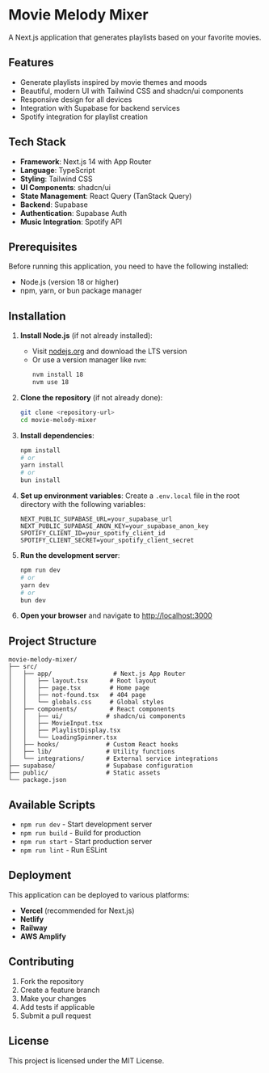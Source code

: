 # Movie Melody Mixer

A Next.js application that generates playlists based on your favorite movies.

## Features

- Generate playlists inspired by movie themes and moods
- Beautiful, modern UI with Tailwind CSS and shadcn/ui components
- Responsive design for all devices
- Integration with Supabase for backend services
- Spotify integration for playlist creation

## Tech Stack

- **Framework**: Next.js 14 with App Router
- **Language**: TypeScript
- **Styling**: Tailwind CSS
- **UI Components**: shadcn/ui
- **State Management**: React Query (TanStack Query)
- **Backend**: Supabase
- **Authentication**: Supabase Auth
- **Music Integration**: Spotify API

## Prerequisites

Before running this application, you need to have the following installed:

- Node.js (version 18 or higher)
- npm, yarn, or bun package manager

## Installation

1. **Install Node.js** (if not already installed):
   - Visit [nodejs.org](https://nodejs.org/) and download the LTS version
   - Or use a version manager like `nvm`:
     ```bash
     nvm install 18
     nvm use 18
     ```

2. **Clone the repository** (if not already done):
   ```bash
   git clone <repository-url>
   cd movie-melody-mixer
   ```

3. **Install dependencies**:
   ```bash
   npm install
   # or
   yarn install
   # or
   bun install
   ```

4. **Set up environment variables**:
   Create a `.env.local` file in the root directory with the following variables:
   ```env
   NEXT_PUBLIC_SUPABASE_URL=your_supabase_url
   NEXT_PUBLIC_SUPABASE_ANON_KEY=your_supabase_anon_key
   SPOTIFY_CLIENT_ID=your_spotify_client_id
   SPOTIFY_CLIENT_SECRET=your_spotify_client_secret
   ```

5. **Run the development server**:
   ```bash
   npm run dev
   # or
   yarn dev
   # or
   bun dev
   ```

6. **Open your browser** and navigate to [http://localhost:3000](http://localhost:3000)

## Project Structure

```
movie-melody-mixer/
├── src/
│   ├── app/                 # Next.js App Router
│   │   ├── layout.tsx      # Root layout
│   │   ├── page.tsx        # Home page
│   │   ├── not-found.tsx   # 404 page
│   │   └── globals.css     # Global styles
│   ├── components/         # React components
│   │   ├── ui/            # shadcn/ui components
│   │   ├── MovieInput.tsx
│   │   ├── PlaylistDisplay.tsx
│   │   └── LoadingSpinner.tsx
│   ├── hooks/             # Custom React hooks
│   ├── lib/               # Utility functions
│   └── integrations/      # External service integrations
├── supabase/              # Supabase configuration
├── public/                # Static assets
└── package.json
```

## Available Scripts

- `npm run dev` - Start development server
- `npm run build` - Build for production
- `npm run start` - Start production server
- `npm run lint` - Run ESLint

## Deployment

This application can be deployed to various platforms:

- **Vercel** (recommended for Next.js)
- **Netlify**
- **Railway**
- **AWS Amplify**

## Contributing

1. Fork the repository
2. Create a feature branch
3. Make your changes
4. Add tests if applicable
5. Submit a pull request

## License

This project is licensed under the MIT License.
